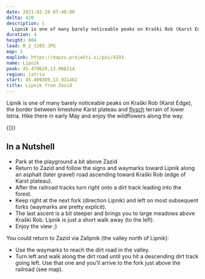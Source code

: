 ```yaml
---
date: 2021-02-28 07:40:00
delta: 420
description: |
  Lipnik is one of many barely noticeable peaks on Kraški Rob (Karst Edge), the border between limestone Karst plateau and flysch terrain of lower Istria. Hike there in early May and enjoy the wildflowers along the way.
duration: 4
height: 804
lead: M_2_1203.JPG
map: 1
maplink: https://mapzs.projekti.si/poi/4193
name: Lipnik
peak: 45.479620,13.966214
region: istria
start: 45.499389,13.931462
title: Lipnik from Zazid
---
```

Lipnik is one of many barely noticeable peaks on Kraški Rob (Karst Edge), the border between limestone Karst plateau and [flysch](https://en.wikipedia.org/wiki/Flysch) terrain of lower Istria. Hike there in early May and enjoy the wildflowers along the way.

{{<hike-details>}}

## In a Nutshell

* Park at the playground a bit above Zazid
* Return to Zazid and follow the signs and waymarks toward Lipnik along an asphalt (later gravel) road ascending toward Kraški Rob (edge of Karst plateau).
* After the railroad tracks turn right onto a dirt track leading into the forest.
* Keep right at the next fork (direction Lipnik) and left on most subsequent forks (waymarks are pretty explicit).
* The last ascent is a bit steeper and brings you to large meadows above Kraški Rob. Lipnik is just a short walk away (to the left).
* Enjoy the view ;)

You could return to Zazid via Zalipnik (the valley north of Lipnik):

* Use the waymarks to reach the dirt road in the valley.
* Turn left and walk along the dirt road until you hit a descending dirt track going left. Use that one and you'll arrive to the fork just above the railroad (see map).
